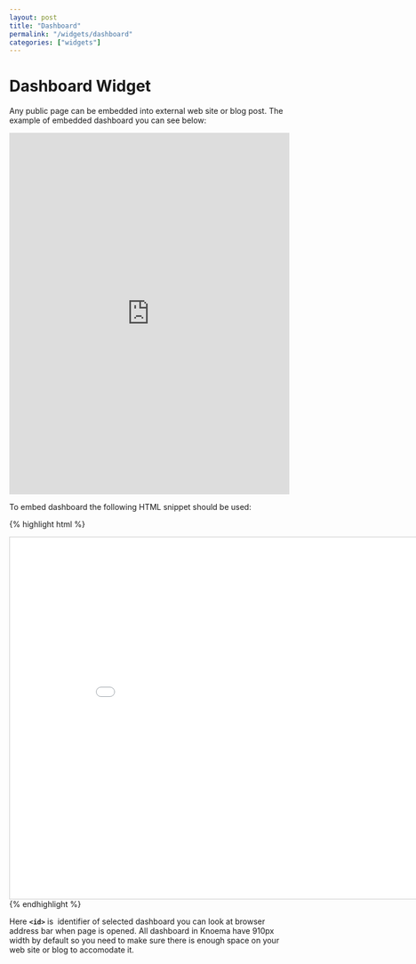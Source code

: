 ```yaml
---
layout: post
title: "Dashboard"
permalink: "/widgets/dashboard"
categories: ["widgets"]
---
```


# Dashboard Widget

Any public page can be embedded into external web site or blog post. The example of embedded dashboard you can see below:

<iframe src="https://knoema.com/resource/embed/iffaekg" frameborder="0" scrolling="no" style="height: 650px; width: 100%;"></iframe>

To embed dashboard the following HTML snippet should be used:

{% highlight html %}
<iframe src="/resource/embed/<id>" style="width: 910px; height: 650px; border: 1px solid #ccc" frameborder="0" scrolling="no">
</iframe>
{% endhighlight %}

Here **`<id>`** is  identifier of selected dashboard you can look at browser address bar when page is opened. All dashboard in Knoema have 910px width by default so you need to make sure there is enough space on your web site or blog to accomodate it.